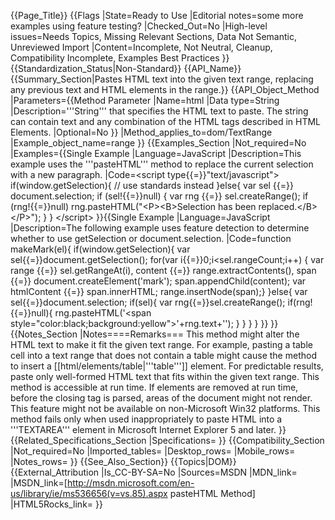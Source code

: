 {{Page_Title}}
{{Flags
|State=Ready to Use
|Editorial notes=some more examples using feature testing?
|Checked_Out=No
|High-level issues=Needs Topics, Missing Relevant Sections, Data Not Semantic, Unreviewed Import
|Content=Incomplete, Not Neutral, Cleanup, Compatibility Incomplete, Examples Best Practices
}}
{{Standardization_Status|Non-Standard}}
{{API_Name}}
{{Summary_Section|Pastes HTML text into the given text range, replacing any previous text and HTML elements in the range.}}
{{API_Object_Method
|Parameters={{Method Parameter
|Name=html
|Data type=String
|Description='''String''' that specifies the HTML text to paste. The string can contain text and any combination of the HTML tags described in HTML Elements.
|Optional=No
}}
|Method_applies_to=dom/TextRange
|Example_object_name=range
}}
{{Examples_Section
|Not_required=No
|Examples={{Single Example
|Language=JavaScript
|Description=This example uses the '''pasteHTML''' method to replace the current selection with a new paragraph.
|Code=&lt;script type{{=}}"text/javascript"&gt;
if(window.getSelection){
// use standards instead
}else{
var sel {{=}} document.selection;
if (sel!{{=}}null) {
    var rng {{=}} sel.createRange();
    if (rng!{{=}}null)
        rng.pasteHTML("&lt;P&gt;&lt;B&gt;Selection has been replaced.&lt;/B&gt;&lt;/P&gt;");
}
}
&lt;/script&gt;
}}{{Single Example
|Language=JavaScript
|Description=The following example uses feature detection to determine whether to use getSelection or document.selection.
|Code=function makeMark(el){
if(window.getSelection){
	var sel{{=}}document.getSelection();
	for(var i{{=}}0;i<sel.rangeCount;i++)
	{
	var range {{=}} sel.getRangeAt(i),
  	content {{=}} range.extractContents(),
    span {{=}} document.createElement('mark');
	span.appendChild(content);
	var htmlContent {{=}} span.innerHTML;
	range.insertNode(span);}
}else{
	var sel{{=}}document.selection;
	if(sel){
		var rng{{=}}sel.createRange();
		if(rng!{{=}}null){
			rng.pasteHTML('<span style=\"color:black;background:yellow\">'+rng.text+'</span>');
		}
		}
}
}
}}
}}
{{Notes_Section
|Notes====Remarks===
This method might alter the HTML text to make it fit the given text range. For example, pasting a table cell into a text range that does not contain a table might cause the method to insert a [[html/elements/table|'''table''']] element. For predictable results, paste only well-formed HTML text that fits within the given text range.
This method is accessible at run time. If elements are removed at run time, before the closing tag is parsed, areas of the document might not render.
This feature might not be available on non-Microsoft Win32 platforms.
This method fails only when used inappropriately to paste HTML into a '''TEXTAREA''' element in Microsoft Internet Explorer 5 and later.
}}
{{Related_Specifications_Section
|Specifications=
}}
{{Compatibility_Section
|Not_required=No
|Imported_tables=
|Desktop_rows=
|Mobile_rows=
|Notes_rows=
}}
{{See_Also_Section}}
{{Topics|DOM}}
{{External_Attribution
|Is_CC-BY-SA=No
|Sources=MSDN
|MDN_link=
|MSDN_link=[http://msdn.microsoft.com/en-us/library/ie/ms536656(v=vs.85).aspx pasteHTML Method]
|HTML5Rocks_link=
}}
